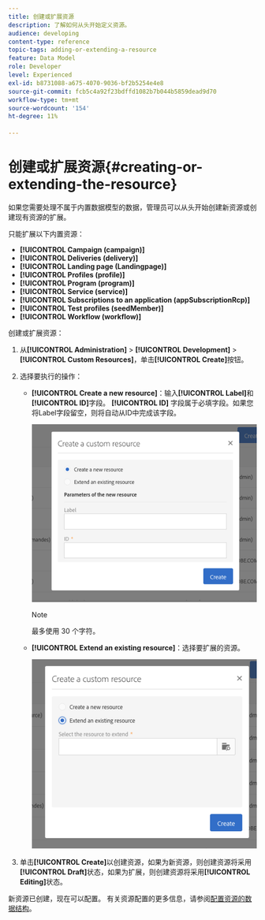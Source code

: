 ```yaml
---
title: 创建或扩展资源
description: 了解如何从头开始定义资源。
audience: developing
content-type: reference
topic-tags: adding-or-extending-a-resource
feature: Data Model
role: Developer
level: Experienced
exl-id: b8731088-a675-4070-9036-bf2b5254e4e8
source-git-commit: fcb5c4a92f23bdffd1082b7b044b5859dead9d70
workflow-type: tm+mt
source-wordcount: '154'
ht-degree: 11%

---
```


# 创建或扩展资源{#creating-or-extending-the-resource}

如果您需要处理不属于内置数据模型的数据，管理员可以从头开始创建新资源或创建现有资源的扩展。

只能扩展以下内置资源：

* **[!UICONTROL Campaign (campaign)]**
* **[!UICONTROL Deliveries (delivery)]**
* **[!UICONTROL Landing page (Landingpage)]**
* **[!UICONTROL Profiles (profile)]**
* **[!UICONTROL Program (program)]**
* **[!UICONTROL Service (service)]**
* **[!UICONTROL Subscriptions to an application (appSubscriptionRcp)]**
* **[!UICONTROL Test profiles (seedMember)]**
* **[!UICONTROL Workflow (workflow)]**

创建或扩展资源：

1. 从&#x200B;**[!UICONTROL Administration]** > **[!UICONTROL Development]** > **[!UICONTROL Custom Resources]**，单击&#x200B;**[!UICONTROL Create]**&#x200B;按钮。
1. 选择要执行的操作：

   * **[!UICONTROL Create a new resource]**：输入&#x200B;**[!UICONTROL Label]**&#x200B;和&#x200B;**[!UICONTROL ID]**&#x200B;字段。 **[!UICONTROL ID]** 字段属于必填字段。如果您将Label字段留空，则将自动从ID中完成该字段。

     ![](assets/schema_extension_2.png)

     >[!NOTE]
     >
     >最多使用 30 个字符。

   * **[!UICONTROL Extend an existing resource]**：选择要扩展的资源。

     ![](assets/schema_extension_10.png)

1. 单击&#x200B;**[!UICONTROL Create]**&#x200B;以创建资源，如果为新资源，则创建资源将采用&#x200B;**[!UICONTROL Draft]**&#x200B;状态，如果为扩展，则创建资源将采用&#x200B;**[!UICONTROL Editing]**&#x200B;状态。

新资源已创建，现在可以配置。 有关资源配置的更多信息，请参阅[配置资源的数据结构](../../developing/using/configuring-the-resource-s-data-structure.md)。

